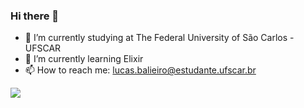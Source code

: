 ### Hi there 👋



- 🔭 I’m currently studying at The Federal University of São Carlos - UFSCAR
- 🌱 I’m currently learning Elixir
- 📫 How to reach me: lucas.balieiro@estudante.ufscar.br

<div> 
  <img src="https://img.shields.io/badge/Elixir-4B275F?style=for-the-badge&logo=elixir&logoColor=white" target="_blank"></a> 
</div>
